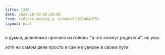 ```yaml
---
title: 1344
date: 2023-10-30 20:20:09
from: endless шизing ⍼ (channel1162404975)
layout: post
---
```


я думал, давненько пропало из головы "а что скажут родители". но увы.

хотя на самом деле просто я сам не уверен в своем пути
